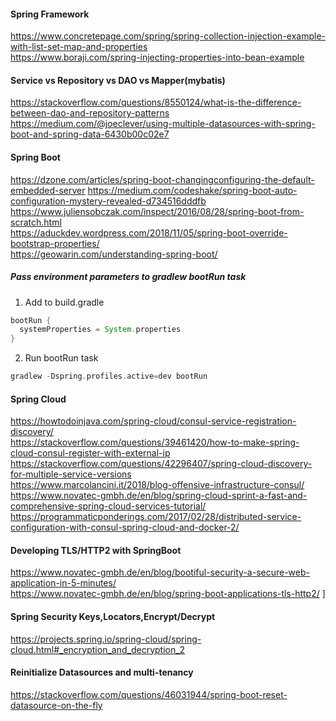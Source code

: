 #### Spring Framework
https://www.concretepage.com/spring/spring-collection-injection-example-with-list-set-map-and-properties  
https://www.boraji.com/spring-injecting-properties-into-bean-example  

#### Service vs Repository vs DAO vs Mapper(mybatis)
https://stackoverflow.com/questions/8550124/what-is-the-difference-between-dao-and-repository-patterns   
https://medium.com/@joeclever/using-multiple-datasources-with-spring-boot-and-spring-data-6430b00c02e7  


#### Spring Boot
https://dzone.com/articles/spring-boot-changingconfiguring-the-default-embedded-server
https://medium.com/codeshake/spring-boot-auto-configuration-mystery-revealed-d734516dddfb
https://www.juliensobczak.com/inspect/2016/08/28/spring-boot-from-scratch.html   
https://aduckdev.wordpress.com/2018/11/05/spring-boot-override-bootstrap-properties/   
https://geowarin.com/understanding-spring-boot/   

##### Pass environment parameters to gradlew bootRun task
  1. Add to build.gradle
  ```gradle
  bootRun {
    systemProperties = System.properties
  }
  ```
  2. Run bootRun task
  ```gradle
  gradlew -Dspring.profiles.active=dev bootRun
  ```


#### Spring Cloud
https://howtodoinjava.com/spring-cloud/consul-service-registration-discovery/  
https://stackoverflow.com/questions/39461420/how-to-make-spring-cloud-consul-register-with-external-ip  
https://stackoverflow.com/questions/42296407/spring-cloud-discovery-for-multiple-service-versions  
https://www.marcolancini.it/2018/blog-offensive-infrastructure-consul/  
https://www.novatec-gmbh.de/en/blog/spring-cloud-sprint-a-fast-and-comprehensive-spring-cloud-services-tutorial/   
https://programmaticponderings.com/2017/02/28/distributed-service-configuration-with-consul-spring-cloud-and-docker-2/   


 
#### Developing TLS/HTTP2 with SpringBoot
https://www.novatec-gmbh.de/en/blog/bootiful-security-a-secure-web-application-in-5-minutes/   
https://www.novatec-gmbh.de/en/blog/spring-boot-applications-tls-http2/   ]

#### Spring Security Keys,Locators,Encrypt/Decrypt
https://projects.spring.io/spring-cloud/spring-cloud.html#_encryption_and_decryption_2   


#### Reinitialize Datasources and multi-tenancy
https://stackoverflow.com/questions/46031944/spring-boot-reset-datasource-on-the-fly   
